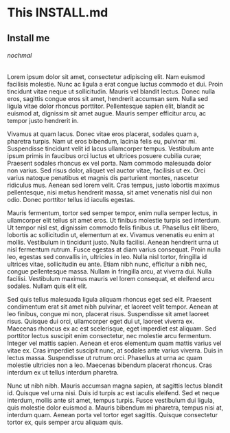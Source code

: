 # This INSTALL.md
## Install me
###### nochmal



Lorem ipsum dolor sit amet, consectetur adipiscing elit. Nam euismod facilisis molestie. Nunc ac ligula a erat congue luctus commodo et dui. Proin tincidunt vitae neque ut sollicitudin. Mauris vel blandit lectus. Donec nulla eros, sagittis congue eros sit amet, hendrerit accumsan sem. Nulla sed ligula vitae dolor rhoncus porttitor. Pellentesque sapien elit, blandit ac euismod at, dignissim sit amet augue. Mauris semper efficitur arcu, ac tempor justo hendrerit in.

Vivamus at quam lacus. Donec vitae eros placerat, sodales quam a, pharetra turpis. Nam ut eros bibendum, lacinia felis eu, pulvinar mi. Suspendisse tincidunt velit id lacus ullamcorper tempus. Vestibulum ante ipsum primis in faucibus orci luctus et ultrices posuere cubilia curae; Praesent sodales rhoncus ex vel porta. Nam commodo malesuada dolor non varius. Sed risus dolor, aliquet vel auctor vitae, facilisis ut ex. Orci varius natoque penatibus et magnis dis parturient montes, nascetur ridiculus mus. Aenean sed lorem velit. Cras tempus, justo lobortis maximus pellentesque, nisi metus hendrerit massa, sit amet venenatis nisl dui non odio. Donec porttitor tellus id iaculis egestas.

Mauris fermentum, tortor sed semper tempor, enim nulla semper lectus, in ullamcorper elit tellus sit amet eros. Ut finibus molestie turpis sed interdum. Ut tempor nisl est, dignissim commodo felis finibus ut. Phasellus elit libero, lobortis ac sollicitudin ut, elementum at ex. Vivamus venenatis eu enim at mollis. Vestibulum in tincidunt justo. Nulla facilisi. Aenean hendrerit urna ut nisl fermentum rutrum. Fusce egestas at diam varius consequat. Proin nulla leo, egestas sed convallis in, ultricies in leo. Nulla nisl tortor, fringilla id ultrices vitae, sollicitudin eu ante. Etiam nibh nunc, efficitur a nibh nec, congue pellentesque massa. Nullam in fringilla arcu, at viverra dui. Nulla facilisi. Vestibulum maximus mauris vel lorem consequat, et eleifend arcu sodales. Nullam quis elit elit.

Sed quis tellus malesuada ligula aliquam rhoncus eget sed elit. Praesent condimentum erat sit amet nibh pulvinar, et laoreet velit tempor. Aenean at leo finibus, congue mi non, placerat risus. Suspendisse sit amet laoreet risus. Quisque dui orci, ullamcorper eget dui ut, laoreet viverra ex. Maecenas rhoncus ex ac est scelerisque, eget imperdiet est aliquam. Sed porttitor lectus suscipit enim consectetur, nec molestie arcu fermentum. Integer vel mattis sapien. Aenean et eros elementum quam mattis varius vel vitae ex. Cras imperdiet suscipit nunc, at sodales ante varius viverra. Duis in lectus massa. Suspendisse ut rutrum orci. Phasellus at urna ac quam molestie ultricies non a leo. Maecenas bibendum placerat rhoncus. Cras interdum ex ut tellus interdum pharetra.

Nunc ut nibh nibh. Mauris accumsan magna sapien, at sagittis lectus blandit id. Quisque vel urna nisi. Duis id turpis ac est iaculis eleifend. Sed et neque interdum, mollis ante sit amet, tempus turpis. Fusce vestibulum dui ligula, quis molestie dolor euismod a. Mauris bibendum mi pharetra, tempus nisi at, interdum quam. Aenean porta vel tortor eget sagittis. Quisque consectetur tortor ex, quis semper arcu aliquam quis. 


